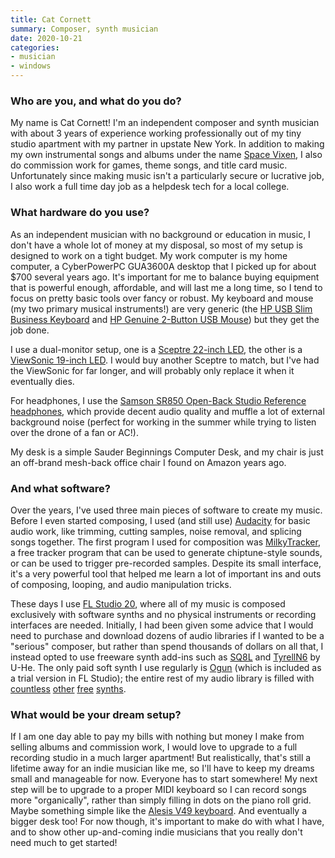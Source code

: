 ```yaml
---
title: Cat Cornett
summary: Composer, synth musician
date: 2020-10-21
categories:
- musician 
- windows
---
```


### Who are you, and what do you do?

My name is Cat Cornett! I'm an independent composer and synth musician with about 3 years of experience working professionally out of my tiny studio apartment with my partner in upstate New York. In addition to making my own instrumental songs and albums under the name [Space Vixen](https://spacevixen.bandcamp.com/ "Cat's music on Bandcamp."), I also do commission work for games, theme songs, and title card music. Unfortunately since making music isn't a particularly secure or lucrative job, I also work a full time day job as a helpdesk tech for a local college.

### What hardware do you use?

As an independent musician with no background or education in music, I don't have a whole lot of money at my disposal, so most of my setup is designed to work on a tight budget. My work computer is my home computer, a CyberPowerPC GUA3600A desktop that I picked up for about $700 several years ago. It's important for me to balance buying equipment that is powerful enough, affordable, and will last me a long time, so I tend to focus on pretty basic tools over fancy or robust. My keyboard and mouse (my two primary musical instruments!) are very generic (the [HP USB Slim Business Keyboard][usb-slim-business-keyboard] and [HP Genuine 2-Button USB Mouse][usb-optical-scroll-mouse]) but they get the job done.

I use a dual-monitor setup, one is a [Sceptre 22-inch LED][e225w-1920], the other is a [ViewSonic 19-inch LED][va1917a]. I would buy another Sceptre to match, but I've had the ViewSonic for far longer, and will probably only replace it when it eventually dies.

For headphones, I use the [Samson SR850 Open-Back Studio Reference headphones][sr850], which provide decent audio quality and muffle a lot of external background noise (perfect for working in the summer while trying to listen over the drone of a fan or AC!).

My desk is a simple Sauder Beginnings Computer Desk, and my chair is just an off-brand mesh-back office chair I found on Amazon years ago.

### And what software?

Over the years, I've used three main pieces of software to create my music. Before I even started composing, I used (and still use) [Audacity][] for basic audio work, like trimming, cutting samples, noise removal, and splicing songs together. The first program I used for composition was [MilkyTracker][], a free tracker program that can be used to generate chiptune-style sounds, or can be used to trigger pre-recorded samples. Despite its small interface, it's a very powerful tool that helped me learn a lot of important ins and outs of composing, looping, and audio manipulation tricks.

These days I use [FL Studio 20][fl-studio], where all of my music is composed exclusively with software synths and no physical instruments or recording interfaces are needed. Initially, I had been given some advice that I would need to purchase and download dozens of audio libraries if I wanted to be a "serious" composer, but rather than spend thousands of dollars on all that, I instead opted to use freeware synth add-ins such as [SQ8L][] and [TyrellN6][] by U-He. The only paid soft synth I use regularly is [Ogun][] (which is included as a trial version in FL Studio); the entire rest of my audio library is filled with [countless][firebird.2] [other][synth1] [free][dexed] [synths][crystal].

### What would be your dream setup?

If I am one day able to pay my bills with nothing but money I make from selling albums and commission work, I would love to upgrade to a full recording studio in a much larger apartment! But realistically, that's still a lifetime away for an indie musician like me, so I'll have to keep my dreams small and manageable for now. Everyone has to start somewhere! My next step will be to upgrade to a proper MIDI keyboard so I can record songs more "organically", rather than simply filling in dots on the piano roll grid. Maybe something simple like the [Alesis V49 keyboard][v49]. And eventually a bigger desk too! For now though, it's important to make do with what I have, and to show other up-and-coming indie musicians that you really don't need much to get started!

[audacity]: https://sourceforge.net/projects/audacity/ "An open-source, cross-platform audio editor."
[crystal]: http://www.greenoak.com/crystal/indexDesktop3.html "A synth plugin."
[dexed]: https://asb2m10.github.io/dexed/ "A synth plugin."
[e225w-1920]: https://www.sceptre.com/Monitors/LED-Monitor/E225W-1920-22-LED-Monitor-product763category12category16.html "A 22 inch LED monitor."
[firebird.2]: https://www.tone2.com/firebird2.html "A synth plugin."
[fl-studio]: https://www.image-line.com/ "An audio editor for Windows."
[milkytracker]: https://milkytracker.org/ "A audio tracker."
[ogun]: https://www.image-line.com/fl-studio/plugins/Ogun/ "A harmonics generator plugin."
[sq8l]: https://www.kvraudio.com/product/sq8l-sq8x-by-siegfried-kullmann "A synth audio plugin."
[sr850]: https://www.samsontech.com/samson/products/headphones/sr-series/sr850/ "On-ear headphones."
[synth1]: https://info-geocities.yahoo.co.jp:443/daichi1969/softsynth/ "Synthesiser software."
[tyrelln6]: https://u-he.com/products/tyrelln6/ "An audio synth plugin."
[usb-optical-scroll-mouse]: https://www.hp.com/us-en/shop/pdp/hp-usb-optical-scroll-mouse "A mouse."
[usb-slim-business-keyboard]: https://www.hp.com/us-en/shop/pdp/hp-usb-slim-business-keyboard "A keyboard."
[v49]: https://www.alesis.com/products/view/v49 "A MIDI keyboard."
[va1917a]: http://web.archive.org/web/20170828090503/http://www.viewsonic.com:80/us/productresources/view/key/va1917a.html "A 19 inch LED monitor."
